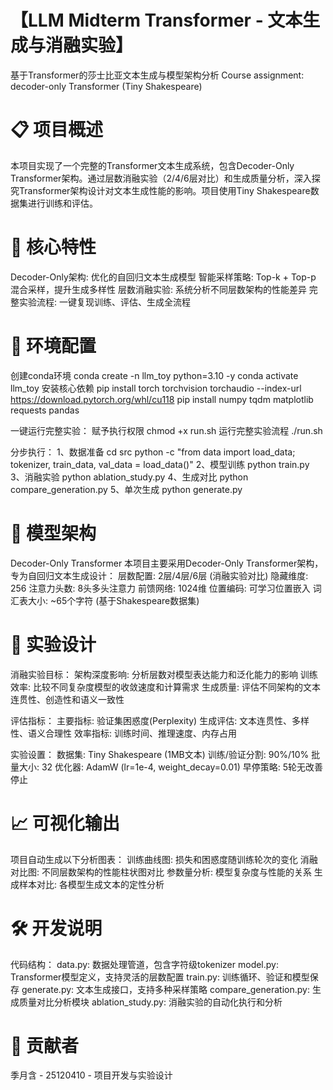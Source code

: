 # 【LLM Midterm Transformer - 文本生成与消融实验】
基于Transformer的莎士比亚文本生成与模型架构分析
Course assignment: decoder-only Transformer (Tiny Shakespeare)

# 📋 项目概述
本项目实现了一个完整的Transformer文本生成系统，包含Decoder-Only Transformer架构。通过层数消融实验（2/4/6层对比）和生成质量分析，深入探究Transformer架构设计对文本生成性能的影响。项目使用Tiny Shakespeare数据集进行训练和评估。

# 🎯 核心特性
Decoder-Only架构: 优化的自回归文本生成模型
智能采样策略: Top-k + Top-p 混合采样，提升生成多样性
层数消融实验: 系统分析不同层数架构的性能差异
完整实验流程: 一键复现训练、评估、生成全流程

# 🚀 环境配置
创建conda环境
conda create -n llm_toy python=3.10 -y
conda activate llm_toy
安装核心依赖
pip install torch torchvision torchaudio --index-url https://download.pytorch.org/whl/cu118
pip install numpy tqdm matplotlib requests pandas

一键运行完整实验：
赋予执行权限
chmod +x run.sh
运行完整实验流程
./run.sh

分步执行：
1、数据准备
cd src
python -c "from data import load_data; tokenizer, train_data, val_data = load_data()"
2、模型训练
python train.py
3、消融实验
python ablation_study.py
4、生成对比
python compare_generation.py
5、单次生成
python generate.py

# 🧠 模型架构
Decoder-Only Transformer
本项目主要采用Decoder-Only Transformer架构，专为自回归文本生成设计：
层数配置: 2层/4层/6层 (消融实验对比)
隐藏维度: 256
注意力头数: 8头多头注意力
前馈网络: 1024维
位置编码: 可学习位置嵌入
词汇表大小: ~65个字符 (基于Shakespeare数据集)

# 🔬 实验设计
消融实验目标：
架构深度影响: 分析层数对模型表达能力和泛化能力的影响
训练效率: 比较不同复杂度模型的收敛速度和计算需求
生成质量: 评估不同架构的文本连贯性、创造性和语义一致性

评估指标：
主要指标: 验证集困惑度(Perplexity)
生成评估: 文本连贯性、多样性、语义合理性
效率指标: 训练时间、推理速度、内存占用

实验设置：
数据集: Tiny Shakespeare (1MB文本)
训练/验证分割: 90%/10%
批量大小: 32
优化器: AdamW (lr=1e-4, weight_decay=0.01)
早停策略: 5轮无改善停止

# 📈 可视化输出
项目自动生成以下分析图表：
训练曲线图: 损失和困惑度随训练轮次的变化
消融对比图: 不同层数架构的性能柱状图对比
参数量分析: 模型复杂度与性能的关系
生成样本对比: 各模型生成文本的定性分析

# 🛠️ 开发说明
代码结构：
data.py: 数据处理管道，包含字符级tokenizer
model.py: Transformer模型定义，支持灵活的层数配置
train.py: 训练循环、验证和模型保存
generate.py: 文本生成接口，支持多种采样策略
compare_generation.py: 生成质量对比分析模块
ablation_study.py: 消融实验的自动化执行和分析

# 👥 贡献者
季月含 - 25120410 - 项目开发与实验设计
